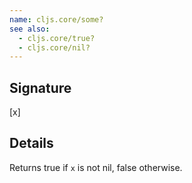 ```yaml
---
name: cljs.core/some?
see also:
  - cljs.core/true?
  - cljs.core/nil?
---
```


## Signature
[x]


## Details

Returns true if `x` is not nil, false otherwise.
